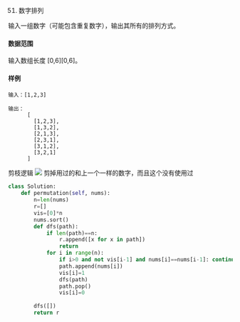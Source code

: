 51. 数字排列


输入一组数字（可能包含重复数字），输出其所有的排列方式。

#### 数据范围

输入数组长度 [0,6][0,6]。

#### 样例

```
输入：[1,2,3]

输出：
      [
        [1,2,3],
        [1,3,2],
        [2,1,3],
        [2,3,1],
        [3,1,2],
        [3,2,1]
      ]
```
剪枝逻辑
![](https://p1-juejin.byteimg.com/tos-cn-i-k3u1fbpfcp/65321c3dae9c467ab27fb0d9d147a8f0~tplv-k3u1fbpfcp-watermark.image)
剪掉用过的和上一个一样的数字，而且这个没有使用过


```py
class Solution:
    def permutation(self, nums):
        n=len(nums)
        r=[]
        vis=[0]*n
        nums.sort()
        def dfs(path):
            if len(path)==n:
                r.append([x for x in path])
                return
            for i in range(n):
                if i>0 and not vis[i-1] and nums[i]==nums[i-1]: continue
                path.append(nums[i])
                vis[i]=1
                dfs(path)
                path.pop()
                vis[i]=0
                
        dfs([])
        return r
                
        